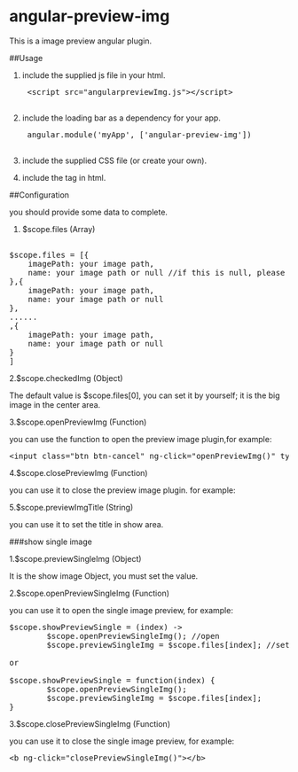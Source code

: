 angular-preview-img
===================
This is a image preview angular plugin.

##Usage
1. include the supplied js file in your html.
	<pre>
	&lt;script src="angularpreviewImg.js"&gt;&lt;/script&gt;
	</pre>

2. include the loading bar as a dependency for your app.
	<pre>
	angular.module('myApp', ['angular-preview-img'])
	</pre>

3. include the supplied CSS file (or create your own).
4. include the tag in html.



##Configuration

you should provide some data to complete.

1. $scope.files (Array)

<pre>

$scope.files = [{
	imagePath: your image path,
	name: your image path or null //if this is null, please set $scope.previewImgTitle have value
},{
	imagePath: your image path,
	name: your image path or null
},
......
,{
	imagePath: your image path,
	name: your image path or null
}
]
</pre>

2.$scope.checkedImg (Object)

The default value is $scope.files[0], you can set it by yourself; it is the big image in the center area.

3.$scope.openPreviewImg (Function)

you can use the function to open the preview image plugin,for example:

<pre>
&lt;input class="btn btn-cancel" ng-click="openPreviewImg()" type="button" value="PreviewImg"/&gt;
</pre>

4.$scope.closePreviewImg (Function)

you can use it to close the preview image plugin. for example:

<b class='icon-close' ng-click="closePreviewImg()"></b>

5.$scope.previewImgTitle (String)

you can use it to set the title in show area.



###show single image

1.$scope.previewSingleImg (Object)

It is the show image Object, you must set the value.

2.$scope.openPreviewSingleImg (Function)

you can use it to open the single image preview, for example:

<pre>
$scope.showPreviewSingle = (index) ->
        $scope.openPreviewSingleImg(); //open
        $scope.previewSingleImg = $scope.files[index]; //set the image object

or 

$scope.showPreviewSingle = function(index) {
        $scope.openPreviewSingleImg();
        $scope.previewSingleImg = $scope.files[index];
}
</pre>

3.$scope.closePreviewSingleImg (Function)

you can use it to close the single image preview, for example:

<pre>
&lt;b ng-click="closePreviewSingleImg()"&gt;&lt;/b&gt;

</pre>
